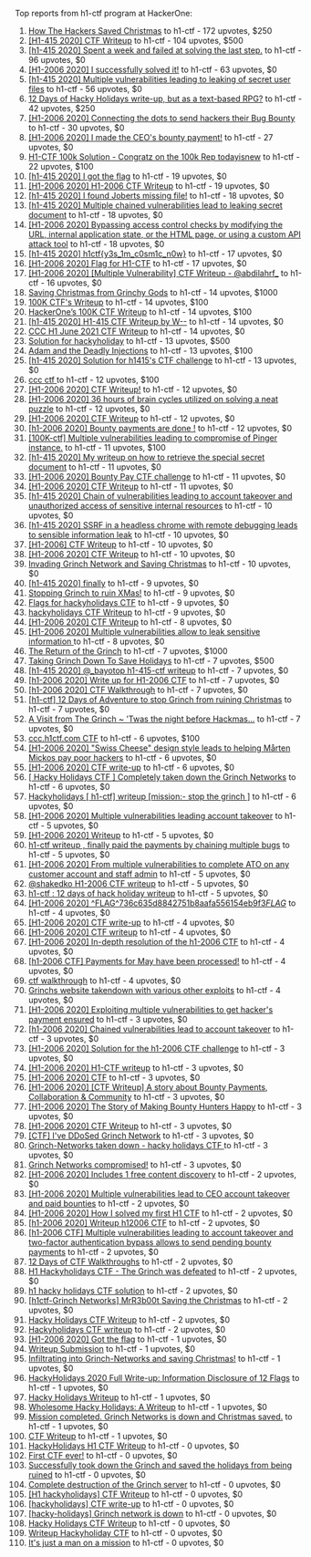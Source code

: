 Top reports from h1-ctf program at HackerOne:

1. [How The Hackers Saved Christmas](https://hackerone.com/reports/1069335) to h1-ctf - 172 upvotes, $250
2. [[H1-415 2020] CTF Writeup](https://hackerone.com/reports/776634) to h1-ctf - 104 upvotes, $500
3. [[h1-415 2020] Spent a week and failed at solving the last step.](https://hackerone.com/reports/781265) to h1-ctf - 96 upvotes, $0
4. [[H1-2006 2020] I successfully solved it!](https://hackerone.com/reports/887818) to h1-ctf - 63 upvotes, $0
5. [[h1-415 2020] Multiple vulnerabilities leading to leaking of secret user files](https://hackerone.com/reports/780036) to h1-ctf - 56 upvotes, $0
6. [12 Days of Hacky Holidays write-up, but as a text-based RPG?](https://hackerone.com/reports/1066851) to h1-ctf - 42 upvotes, $250
7. [[H1-2006 2020]  Connecting the dots to send hackers their Bug Bounty](https://hackerone.com/reports/889886) to h1-ctf - 30 upvotes, $0
8. [[H1-2006 2020] I made the CEO's bounty payment!](https://hackerone.com/reports/887816) to h1-ctf - 27 upvotes, $0
9. [H1-CTF 100k Solution - Congratz on the 100k Rep todayisnew](https://hackerone.com/reports/1216408) to h1-ctf - 22 upvotes, $100
10. [[h1-415 2020] I got the flag](https://hackerone.com/reports/777099) to h1-ctf - 19 upvotes, $0
11. [[H1-2006 2020] H1-2006 CTF Writeup](https://hackerone.com/reports/887611) to h1-ctf - 19 upvotes, $0
12. [[h1-415 2020] I found Joberts missing file!](https://hackerone.com/reports/780676) to h1-ctf - 18 upvotes, $0
13. [[h1-415 2020] Multiple chained vulnerabilities lead to leaking secret document](https://hackerone.com/reports/777241) to h1-ctf - 18 upvotes, $0
14. [[H1-2006 2020] Bypassing access control checks by modifying the URL, internal application state, or the HTML page, or using a custom API attack tool](https://hackerone.com/reports/895172) to h1-ctf - 18 upvotes, $0
15. [[h1-415 2020] h1ctf{y3s_1m_c0sm1c_n0w}](https://hackerone.com/reports/781253) to h1-ctf - 17 upvotes, $0
16. [[H1-2006 2020] Flag for H1-CTF](https://hackerone.com/reports/888141) to h1-ctf - 17 upvotes, $0
17. [[H1-2006 2020] [Multiple Vulnerability] CTF Writeup - @abdilahrf_](https://hackerone.com/reports/888484) to h1-ctf - 16 upvotes, $0
18. [Saving Christmas from Grinchy Gods](https://hackerone.com/reports/1434017) to h1-ctf - 14 upvotes, $1000
19. [100K CTF's Writeup](https://hackerone.com/reports/1216591) to h1-ctf - 14 upvotes, $100
20. [HackerOne’s 100K CTF Writeup](https://hackerone.com/reports/1218708) to h1-ctf - 14 upvotes, $100
21. [[h1-415 2020] H1-415 CTF Writeup by W--](https://hackerone.com/reports/780285) to h1-ctf - 14 upvotes, $0
22. [CCC H1 June 2021 CTF Writeup](https://hackerone.com/reports/1217114) to h1-ctf - 14 upvotes, $0
23. [Solution for hackyholiday](https://hackerone.com/reports/1065495) to h1-ctf - 13 upvotes, $500
24. [Adam and the  Deadly  Injections](https://hackerone.com/reports/1217702) to h1-ctf - 13 upvotes, $100
25. [[h1-415 2020] Solution for h1415's CTF challenge](https://hackerone.com/reports/776699) to h1-ctf - 13 upvotes, $0
26. [ccc ctf ](https://hackerone.com/reports/1216085) to h1-ctf - 12 upvotes, $100
27. [[H1-2006 2020] CTF Writeup!](https://hackerone.com/reports/889293) to h1-ctf - 12 upvotes, $0
28. [[H1-2006 2020]  36 hours of brain cycles utilized on solving a neat puzzle](https://hackerone.com/reports/889793) to h1-ctf - 12 upvotes, $0
29. [[H1-2006 2020] CTF Writeup](https://hackerone.com/reports/888939) to h1-ctf - 12 upvotes, $0
30. [[h1-2006 2020] Bounty payments are done !](https://hackerone.com/reports/895824) to h1-ctf - 12 upvotes, $0
31. [[100K-ctf] Multiple vulnerabilities leading to compromise of Pinger instance.](https://hackerone.com/reports/1215867) to h1-ctf - 11 upvotes, $100
32. [[h1-415 2020] My writeup on how to retrieve the special secret document](https://hackerone.com/reports/776684) to h1-ctf - 11 upvotes, $0
33. [[H1-2006 2020] Bounty Pay CTF challenge](https://hackerone.com/reports/895798) to h1-ctf - 11 upvotes, $0
34. [[H1-2006 2020] CTF Writeup](https://hackerone.com/reports/893305) to h1-ctf - 11 upvotes, $0
35. [[h1-415 2020] Chain of vulnerabilities leading to account takeover and unauthorized access of sensitive internal resources](https://hackerone.com/reports/781281) to h1-ctf - 10 upvotes, $0
36. [[h1-415 2020] SSRF in a headless chrome with remote debugging leads to sensible information leak](https://hackerone.com/reports/781295) to h1-ctf - 10 upvotes, $0
37. [[H1-2006] CTF Writeup](https://hackerone.com/reports/895778) to h1-ctf - 10 upvotes, $0
38. [[H1-2006 2020] CTF Writeup](https://hackerone.com/reports/888253) to h1-ctf - 10 upvotes, $0
39. [Invading Grinch Network and Saving Christmas](https://hackerone.com/reports/1065829) to h1-ctf - 10 upvotes, $0
40. [[h1-415 2020] finally](https://hackerone.com/reports/779910) to h1-ctf - 9 upvotes, $0
41. [Stopping Grinch to ruin XMas!](https://hackerone.com/reports/1065485) to h1-ctf - 9 upvotes, $0
42. [Flags for hackyholidays CTF](https://hackerone.com/reports/1065516) to h1-ctf - 9 upvotes, $0
43. [hackyholidays CTF Writeup](https://hackerone.com/reports/1069080) to h1-ctf - 9 upvotes, $0
44. [[H1-2006 2020]   CTF Writeup](https://hackerone.com/reports/887766) to h1-ctf - 8 upvotes, $0
45. [[H1-2006 2020] Multiple vulnerabilities allow to leak sensitive information ](https://hackerone.com/reports/895202) to h1-ctf - 8 upvotes, $0
46. [The Return of the Grinch](https://hackerone.com/reports/1433581) to h1-ctf - 7 upvotes, $1000
47. [Taking Grinch Down To Save Holidays](https://hackerone.com/reports/1067037) to h1-ctf - 7 upvotes, $500
48. [[h1-415 2020] @_bayotop h1-415-ctf writeup](https://hackerone.com/reports/779113) to h1-ctf - 7 upvotes, $0
49. [[h1-2006 2020] Write up for H1-2006 CTF](https://hackerone.com/reports/895772) to h1-ctf - 7 upvotes, $0
50. [[h1-2006 2020] CTF Walkthrough](https://hackerone.com/reports/895780) to h1-ctf - 7 upvotes, $0
51. [[h1-ctf] 12 Days of Adventure to stop Grinch from ruining Christmas](https://hackerone.com/reports/1067087) to h1-ctf - 7 upvotes, $0
52. [A Visit from The Grinch ~ 'Twas the night before Hackmas...](https://hackerone.com/reports/1067912) to h1-ctf - 7 upvotes, $0
53. [ccc.h1ctf.com CTF](https://hackerone.com/reports/1215919) to h1-ctf - 6 upvotes, $100
54. [[H1-2006 2020]  "Swiss Cheese" design style leads to helping Mårten Mickos pay poor hackers](https://hackerone.com/reports/890272) to h1-ctf - 6 upvotes, $0
55. [[H1-2006 2020] CTF write-up](https://hackerone.com/reports/894604) to h1-ctf - 6 upvotes, $0
56. [[ Hacky Holidays CTF ] Completely taken down the Grinch Networks](https://hackerone.com/reports/1066914) to h1-ctf - 6 upvotes, $0
57. [Hackyholidays [ h1-ctf] writeup [mission:- stop the grinch ]](https://hackerone.com/reports/1069396) to h1-ctf - 6 upvotes, $0
58. [[H1-2006 2020]  Multiple vulnerabilities leading account takeover](https://hackerone.com/reports/887700) to h1-ctf - 5 upvotes, $0
59. [[H1-2006 2020] Writeup](https://hackerone.com/reports/894170) to h1-ctf - 5 upvotes, $0
60. [h1-ctf writeup , finally paid the payments by chaining multiple bugs](https://hackerone.com/reports/894110) to h1-ctf - 5 upvotes, $0
61. [[H1-2006 2020] From multiple vulnerabilities to complete ATO on any customer account and staff admin](https://hackerone.com/reports/894863) to h1-ctf - 5 upvotes, $0
62. [@shakedko H1-2006 CTF writeup](https://hackerone.com/reports/894623) to h1-ctf - 5 upvotes, $0
63. [h1-ctf : 12 days of hack holiday writeup](https://hackerone.com/reports/1069175) to h1-ctf - 5 upvotes, $0
64. [[H1-2006 2020]  ^FLAG^736c635d8842751b8aafa556154eb9f3$FLAG$](https://hackerone.com/reports/888331) to h1-ctf - 4 upvotes, $0
65. [[H1-2006 2020] CTF write-up](https://hackerone.com/reports/890555) to h1-ctf - 4 upvotes, $0
66. [[H1-2006 2020] CTF writeup](https://hackerone.com/reports/892632) to h1-ctf - 4 upvotes, $0
67. [[H1-2006 2020] In-depth resolution of the h1-2006 CTF](https://hackerone.com/reports/894174) to h1-ctf - 4 upvotes, $0
68. [[h1-2006 CTF] Payments for May have been processed!](https://hackerone.com/reports/894165) to h1-ctf - 4 upvotes, $0
69. [ctf walkthrough](https://hackerone.com/reports/1065468) to h1-ctf - 4 upvotes, $0
70. [Grinchs website takendown with various other exploits](https://hackerone.com/reports/1069034) to h1-ctf - 4 upvotes, $0
71. [[H1-2006 2020] Exploiting multiple vulnerabilities to get hacker's payment ensured](https://hackerone.com/reports/894949) to h1-ctf - 3 upvotes, $0
72. [[h1-2006 2020]  Chained vulnerabilities lead to account takeover](https://hackerone.com/reports/895650) to h1-ctf - 3 upvotes, $0
73. [[H1-2006 2020] Solution for the h1-2006 CTF challenge](https://hackerone.com/reports/891093) to h1-ctf - 3 upvotes, $0
74. [[H1-2006 2020]  H1-CTF writeup](https://hackerone.com/reports/887889) to h1-ctf - 3 upvotes, $0
75. [[H1-2006 2020] CTF](https://hackerone.com/reports/887993) to h1-ctf - 3 upvotes, $0
76. [[H1-2006 2020] [CTF Writeup] A story about Bounty Payments, Collaboration & Community](https://hackerone.com/reports/892337) to h1-ctf - 3 upvotes, $0
77. [[H1-2006 2020]  The Story of Making Bounty Hunters Happy](https://hackerone.com/reports/889333) to h1-ctf - 3 upvotes, $0
78. [[H1-2006 2020] CTF Writeup](https://hackerone.com/reports/893395) to h1-ctf - 3 upvotes, $0
79. [[CTF] I've DDoSed Grinch Network](https://hackerone.com/reports/1065493) to h1-ctf - 3 upvotes, $0
80. [Grinch-Networks taken down - hacky holidays CTF ](https://hackerone.com/reports/1069189) to h1-ctf - 3 upvotes, $0
81. [Grinch Networks compromised!](https://hackerone.com/reports/1066504) to h1-ctf - 3 upvotes, $0
82. [[H1-2006 2020]  Includes 1 free content discovery](https://hackerone.com/reports/894198) to h1-ctf - 2 upvotes, $0
83. [[H1-2006 2020]  Multiple vulnerabilities lead to CEO account takeover and paid bounties](https://hackerone.com/reports/890196) to h1-ctf - 2 upvotes, $0
84. [[H1-2006 2020] How I solved my first H1 CTF](https://hackerone.com/reports/895587) to h1-ctf - 2 upvotes, $0
85. [[h1-2006 2020]  Writeup h12006 CTF](https://hackerone.com/reports/895795) to h1-ctf - 2 upvotes, $0
86. [[h1-2006 CTF] Multiple vulnerabilities leading to account takeover and two-factor authentication bypass allows to send pending bounty payments](https://hackerone.com/reports/895722) to h1-ctf - 2 upvotes, $0
87. [12 Days of CTF Walkthroughs](https://hackerone.com/reports/1068433) to h1-ctf - 2 upvotes, $0
88. [H1 Hackyholidays CTF - The Grinch was defeated](https://hackerone.com/reports/1069467) to h1-ctf - 2 upvotes, $0
89. [h1 hacky holidays CTF solution](https://hackerone.com/reports/1065517) to h1-ctf - 2 upvotes, $0
90. [[h1ctf-Grinch Networks] MrR3b00t Saving the Christmas](https://hackerone.com/reports/1068934) to h1-ctf - 2 upvotes, $0
91. [Hacky Holidays CTF Writeup](https://hackerone.com/reports/1066801) to h1-ctf - 2 upvotes, $0
92. [Hackyholidays CTF writeup](https://hackerone.com/reports/1065583) to h1-ctf - 2 upvotes, $0
93. [[H1-2006 2020]  Got the flag](https://hackerone.com/reports/887744) to h1-ctf - 1 upvotes, $0
94. [Writeup Submission](https://hackerone.com/reports/1068880) to h1-ctf - 1 upvotes, $0
95. [Infiltrating into Grinch-Networks and saving Christmas!](https://hackerone.com/reports/1069141) to h1-ctf - 1 upvotes, $0
96. [HackyHolidays 2020 Full Write-up: Information Disclosure of 12 Flags](https://hackerone.com/reports/1068434) to h1-ctf - 1 upvotes, $0
97. [Hacky Holidays Writeup](https://hackerone.com/reports/1067835) to h1-ctf - 1 upvotes, $0
98. [Wholesome Hacky Holidays: A Writeup](https://hackerone.com/reports/1066135) to h1-ctf - 1 upvotes, $0
99. [Mission completed. Grinch Networks is down and Christmas saved.](https://hackerone.com/reports/1067090) to h1-ctf - 1 upvotes, $0
100. [CTF Writeup](https://hackerone.com/reports/1066233) to h1-ctf - 1 upvotes, $0
101. [HackyHolidays H1 CTF Writeup](https://hackerone.com/reports/1068881) to h1-ctf - 0 upvotes, $0
102. [First CTF ever!](https://hackerone.com/reports/1069263) to h1-ctf - 0 upvotes, $0
103. [Successfully took down the Grinch and saved the holidays from being ruined](https://hackerone.com/reports/1067530) to h1-ctf - 0 upvotes, $0
104. [Complete destruction of the Grinch server](https://hackerone.com/reports/1065885) to h1-ctf - 0 upvotes, $0
105. [[H1 hackyholidays] CTF Writeup](https://hackerone.com/reports/1069171) to h1-ctf - 0 upvotes, $0
106. [[hackyholidays] CTF write-up](https://hackerone.com/reports/1069376) to h1-ctf - 0 upvotes, $0
107. [[hacky-holidays] Grinch network is down](https://hackerone.com/reports/1066206) to h1-ctf - 0 upvotes, $0
108. [Hacky Holidays CTF Writeup](https://hackerone.com/reports/1066007) to h1-ctf - 0 upvotes, $0
109. [Writeup Hackyholiday CTF](https://hackerone.com/reports/1065731) to h1-ctf - 0 upvotes, $0
110. [It's just a man on a mission](https://hackerone.com/reports/1069388) to h1-ctf - 0 upvotes, $0
